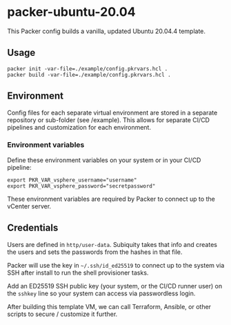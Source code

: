 # packer-ubuntu-20.04
This Packer config builds a vanilla, updated Ubuntu 20.04.4 template.

## Usage

```
packer init -var-file=./example/config.pkrvars.hcl .
packer build -var-file=./example/config.pkrvars.hcl .
```

## Environment

Config files for each separate virtual environment are stored in a separate repository or sub-folder (see /example).
This allows for separate CI/CD pipelines and customization for each environment.

### Environment variables

Define these environment variables on your system or in your CI/CD pipeline:

```
export PKR_VAR_vsphere_username="username"
export PKR_VAR_vsphere_password="secretpassword"
```

These environment variables are required by Packer to connect up to the vCenter server.

## Credentials

Users are defined in `http/user-data`.  Subiquity takes that info and creates the users and sets the passwords from the hashes in that file.

Packer will use the key in `~/.ssh/id_ed25519` to connect up to the system via SSH after install to run the shell provisioner tasks.

Add an ED25519 SSH public key (your system, or the CI/CD runner user) on the `sshkey` line so your system can access via passwordless login.

After building this template VM, we can call Terraform, Ansible, or other scripts to secure / customize it further.